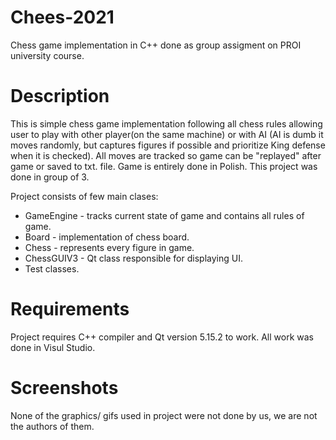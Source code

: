 # Chees-2021
Chess game implementation in C++ done as group assigment on PROI university course.

# Description
This is simple chess game implementation following all chess rules allowing user to play with other player(on the same machine) or with AI (AI is dumb it moves randomly, but captures figures if possible and prioritize King defense when it is checked). All moves are tracked so game can be "replayed" after game or saved to txt. file. Game is entirely done in Polish. This project was done in group of 3.

Project consists of few main clases:
- GameEngine - tracks current state of game and contains all rules of game.
- Board - implementation of chess board.
- Chess - represents every figure in game. 
- ChessGUIV3 - Qt class responsible for displaying UI.
- Test classes.

# Requirements
Project requires C++ compiler and Qt version 5.15.2 to work. 
All work was done in Visul Studio.

# Screenshots
None of the graphics/ gifs used in project were not done by us, we are not the authors of them.


